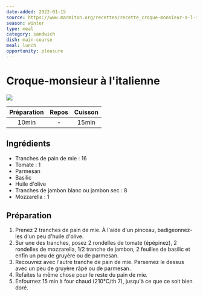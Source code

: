 ```yaml
---
date-added: 2022-01-15
source: https://www.marmiton.org/recettes/recette_croque-monsieur-a-l-italienne_29633.aspx
season: winter
type: meal
category: sandwich
dish: main-course
meal: lunch
opportunity: pleasure
---
```


# Croque-monsieur à l'italienne

![](images/Croque-monsieur%20à%20l'italienne.jpg)

| Préparation | Repos | Cuisson |
|:-----------:|:-----:|:-------:|
|    10min    |   -   |  15min  |

## Ingrédients

- Tranches de pain de mie : 16
- Tomate : 1
- Parmesan
- Basilic
- Huile d'olive
- Tranches de jambon blanc ou jambon sec : 8
- Mozzarella : 1

## Préparation

1. Prenez 2 tranches de pain de mie. À l'aide d'un pinceau, badigeonnez-les d'un peu d'huile d'olive.
2. Sur une des tranches, posez 2 rondelles de tomate (épépinez), 2 rondelles de mozzarella, 1/2 tranche de jambon, 2 feuilles de basilic et enfin un peu de gruyère ou de parmesan.
3. Recouvrez avec l'autre tranche de pain de mie. Parsemez le dessus avec un peu de gruyère râpé ou de parmesan.
4. Refaites la même chose pour le reste du pain de mie.
5. Enfournez 15 min à four chaud (210°C/th 7), jusqu'à ce que ce soit bien doré.
